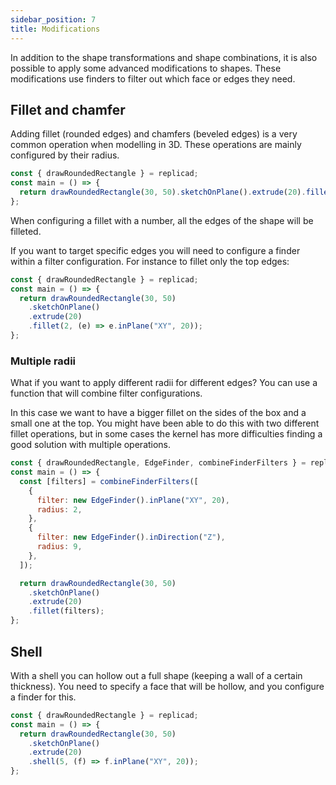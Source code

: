 ```yaml
---
sidebar_position: 7
title: Modifications
---
```


In addition to the shape transformations and shape combinations, it is also
possible to apply some advanced modifications to shapes. These modifications
use finders to filter out which face or edges they need.

## Fillet and chamfer

Adding fillet (rounded edges) and chamfers (beveled edges) is a very common
operation when modelling in 3D. These operations are mainly configured by their
radius.

```js withWorkbench
const { drawRoundedRectangle } = replicad;
const main = () => {
  return drawRoundedRectangle(30, 50).sketchOnPlane().extrude(20).fillet(2);
};
```

When configuring a fillet with a number, all the edges of the shape will be
filleted.

If you want to target specific edges you will need to configure a finder within
a filter configuration. For instance to fillet only the top edges:

```js withWorkbench
const { drawRoundedRectangle } = replicad;
const main = () => {
  return drawRoundedRectangle(30, 50)
    .sketchOnPlane()
    .extrude(20)
    .fillet(2, (e) => e.inPlane("XY", 20));
};
```

### Multiple radii

What if you want to apply different radii for different edges? You can use
a function that will combine filter configurations.

In this case we want to have a bigger fillet on the sides of the box and
a small one at the top. You might have been able to do this with two different
fillet operations, but in some cases the kernel has more difficulties finding
a good solution with multiple operations.

```js withWorkbench
const { drawRoundedRectangle, EdgeFinder, combineFinderFilters } = replicad;
const main = () => {
  const [filters] = combineFinderFilters([
    {
      filter: new EdgeFinder().inPlane("XY", 20),
      radius: 2,
    },
    {
      filter: new EdgeFinder().inDirection("Z"),
      radius: 9,
    },
  ]);

  return drawRoundedRectangle(30, 50)
    .sketchOnPlane()
    .extrude(20)
    .fillet(filters);
};
```

## Shell

With a shell you can hollow out a full shape (keeping a wall of a certain
thickness). You need to specify a face that will be hollow, and you configure
a finder for this.

```js withWorkbench
const { drawRoundedRectangle } = replicad;
const main = () => {
  return drawRoundedRectangle(30, 50)
    .sketchOnPlane()
    .extrude(20)
    .shell(5, (f) => f.inPlane("XY", 20));
};
```
